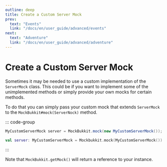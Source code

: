 ```yaml
---
outline: deep
title: Create a Custom Server Mock
prev:
  text: "Events"
  link: "/docs/en/user_guide/advanced/events"
next:
  text: "Adventure"
  link: "/docs/en/user_guide/advanced/adventure"
---
```


# Create a Custom Server Mock

Sometimes it may be needed to use a custom implementation of the `ServerMock`
class. This could be if you want to implement some of the unimplemented methods
or simply provide your own mocks for certain methods.

To do that you can simply pass your custom mock that extends `ServerMock` to the
`MockBukkit#mock(ServerNock)` method.

::: code-group

```java [Java]
MyCustomServerMock server = MockBukkit.mock(new MyCustomServerMock());
```

```kotlin [Kotlin]
val server: MyCustomServerMock = Mockbukkit.mock(MyCustomServerMock())
```

:::

Note that `MockBukkit.getMock()` will return a reference to your instance.
